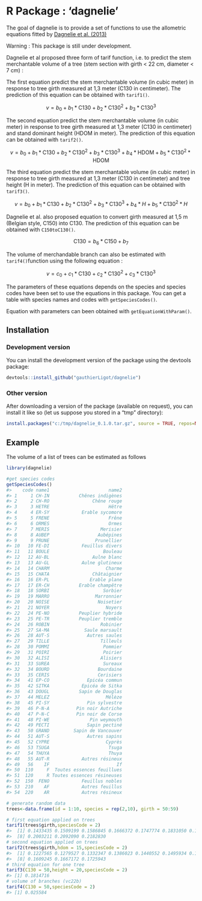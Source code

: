 
<!-- README.md is generated from README.Rmd. Please edit that file -->

# R Package : ‘dagnelie’

<!-- badges: start -->
<!-- badges: end -->

The goal of dagnelie is to provide a set of functions to use the
allometric equations fitted by [Dagnelie et
al. (2013)](http://hdl.handle.net/2268/155356)

Warning : This package is still under development.

Dagnelie et al proposed three form of tarif function, i.e. to predict
the stem merchantable volume of a tree (stem section with girth \< 22
cm, diameter \< 7 cm) :

The first equation predict the stem merchantable volume (in cubic meter)
in response to tree girth measured at 1,3 meter (C130 in centimeter).
The prediction of this equation can be obtained with `tarif1()`.

$$ v = b_0 + b_1*\mbox{C130} + b_2*\mbox{C130}^2 + b_3*\mbox{C130}^3 $$

The second equation predict the stem merchantable volume (in cubic
meter) in response to tree girth measured at 1,3 meter (C130 in
centimeter) and stand dominant height (HDOM in meter). The prediction of
this equation can be obtained with `tarif2()`.

$$ v = b_0 + b_1*\mbox{C130} + b_2*\mbox{C130}^2 + b_3*\mbox{C130}^3 + b_4*\mbox{HDOM} + b_5*\mbox{C130}^2*\mbox{HDOM} $$

The third equation predict the stem merchantable volume (in cubic meter)
in response to tree girth measured at 1,3 meter (C130 in centimeter) and
tree height (H in meter). The prediction of this equation can be
obtained with `tarif3()`.

$$ v = b_0 + b_1*\mbox{C130} + b_2*\mbox{C130}^2 + b_3*\mbox{C130}^3 + b_4*H + b_5*\mbox{C130}^2*H $$

Dagnelie et al. also proposed equation to convert girth measured at 1,5
m (Belgian style, C150) into C130. The prediction of this equation can
be obtained with `C150toC130()`.

$$  \mbox{C130}= b_6*\mbox{C150} + b_7$$

The volume of merchandable branch can also be estimated with
`tarif4()`function using the following equation :

$$ v = c_0 + c_1 * \mbox{C130} + c_2 * \mbox{C130}^2 + c_3 * \mbox{C130}^3 $$

The parameters of these equations depends on the species and species
codes have been set to use the equations in this package. You can get a
table with species names and codes with `getSpeciesCodes()`.

Equation with parameters can been obtained with
`getEquationWithParam()`.

## Installation

### Development version

You can install the development version of the package using the
devtools package:

``` r
devtools::install_github("gauthierLigot/dagnelie")
```

### Other version

After downloading a version of the package (available on request), you
can install it like so (let us suppose you stored in a “tmp” directory):

``` r
install.packages("c:/tmp/dagnelie_0.1.0.tar.gz", source = TRUE, repos=NULL)
```

## Example

The volume of a list of trees can be estimated as follows

``` r
library(dagnelie)

#get species codes
getSpeciesCodes()
#>    code name1                      name2
#> 1     1 CH-IN           Chênes indigènes
#> 2     2 CH-RO                Chêne rouge
#> 3     3 HETRE                      Hêtre
#> 4     4 ER-SY            Erable sycomore
#> 5     5 FRENE                      Frêne
#> 6     6 ORMES                      Ormes
#> 7     7 MERIS                   Merisier
#> 8     8 AUBEP                  Aubépines
#> 9     9 PRUNE                 Prunellier
#> 10   10 FE-DI            Feuillus divers
#> 11   11 BOULE                    Bouleau
#> 12   12 AU-BL                Aulne blanc
#> 13   13 AU-GL            Aulne glutineux
#> 14   14 CHARM                     Charme
#> 15   15 CHATA                Châtaignier
#> 16   16 ER-PL               Erable plane
#> 17   17 ER-CH           Erable champêtre
#> 18   18 SORBI                    Sorbier
#> 19   19 MARRO                 Marronnier
#> 20   20 NOISE                  Noisetier
#> 21   21 NOYER                     Noyers
#> 22   24 PE-NO           Peuplier hybride
#> 23   25 PE-TR           Peuplier tremble
#> 24   26 ROBIN                   Robinier
#> 25   27 SA-MA             Saule marsault
#> 26   28 AUT-S              Autres saules
#> 27   29 TILLE                   Tilleuls
#> 28   30 POMMI                    Pommier
#> 29   31 POIRI                    Poirier
#> 30   32 ALISI                   Alisiers
#> 31   33 SUREA                    Sureaux
#> 32   34 BOURD                  Bourdaine
#> 33   35 CERIS                  Cerisiers
#> 34   41 EP-CO              Epicéa commun
#> 35   42 SITKA            Epicéa de Sitka
#> 36   43 DOUGL           Sapin de Douglas
#> 37   44 MELEZ                     Mélèze
#> 38   45 PI-SY              Pin sylvestre
#> 39   46 P-N-A          Pin noir Autriche
#> 40   47 P-N-C          Pin noir de Corse
#> 41   48 PI-WE               Pin weymouth
#> 42   49 PECTI              Sapin pectiné
#> 43   50 GRAND         Sapin de Vancouver
#> 44   51 AUT-S              Autres sapins
#> 45   52 CYPRE                     Cyprès
#> 46   53 TSUGA                      Tsuga
#> 47   54 THUYA                      Thuya
#> 48   55 AUT-R            Autres résineux
#> 49   56    IF                         If
#> 50  110     F  Toutes essences feuillues
#> 51  120     R Toutes essences résineuses
#> 52  150  FENO            Feuillus nobles
#> 53  210    AF            Autres feuillus
#> 54  220    AR            Autres résineux

# generate random data
trees<-data.frame(id = 1:10, species = rep(2,10), girth = 50:59)

# first equation applied on trees
tarif1(trees$girth,speciesCode = 2)
#>  [1] 0.1433435 0.1509199 0.1586845 0.1666372 0.1747774 0.1831050 0.1916197
#>  [8] 0.2003211 0.2092090 0.2182830
# second equation applied on trees
tarif2(trees$girth,hdom = 15,speciesCode = 2)
#>  [1] 0.1227565 0.1279527 0.1332347 0.1386023 0.1440552 0.1495934 0.1552165
#>  [8] 0.1609245 0.1667172 0.1725943
# third equation for one tree
tarif3(C130 = 50,height = 20,speciesCode = 2)
#> [1] 0.1814716
# volume of branches (vc22b)
tarif4(C130 = 50,speciesCode = 2)
#> [1] 0.025584
```
